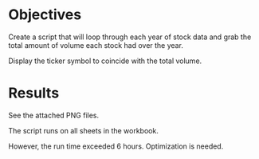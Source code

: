 # Objectives
Create a script that will loop through each year of stock data and grab the total amount of volume each stock had over the year.

Display the ticker symbol to coincide with the total volume.

# Results
See the attached PNG files.

The script runs on all sheets in the workbook.

However, the run time exceeded 6 hours. Optimization is needed.
